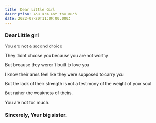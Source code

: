 ```yaml
---
title: Dear Little Girl
description: You are not too much.
date: 2022-07-20T11:00:00.000Z
---
```

### Dear Little girl 
You are not a second choice 


They didnt choose you because you are not worthy 


But because they weren't built to love you 


I know their arms feel like they were supposed to carry you


But the lack of their strength is not a testimony of the weight of your soul


But rather the weakness of theirs.


You are not too much.




### Sincerely, Your big sister.